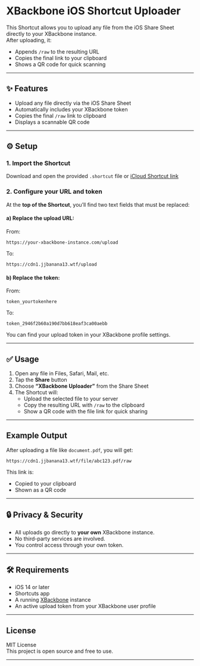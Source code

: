 # XBackbone iOS Shortcut Uploader

This Shortcut allows you to upload any file from the iOS Share Sheet directly to your XBackbone instance.  
After uploading, it:
- Appends `/raw` to the resulting URL
- Copies the final link to your clipboard
- Shows a QR code for quick scanning

---

## ✨ Features

- Upload any file directly via the iOS Share Sheet
- Automatically includes your XBackbone token
- Copies the final `/raw` link to clipboard
- Displays a scannable QR code

---

## ⚙️ Setup

### 1. Import the Shortcut

Download and open the provided `.shortcut` file or [iCloud Shortcut link](https://www.icloud.com/shortcuts/3e2fd031facf4093afff6b99d1f04c23)

### 2. Configure your URL and token

At the **top of the Shortcut**, you’ll find two text fields that must be replaced:

#### a) Replace the upload URL:

From:
```
https://your-xbackbone-instance.com/upload
```
To:
```
https://cdn1.jjbanana13.wtf/upload
```

#### b) Replace the token:

From:
```
token_yourtokenhere
```
To:
```
token_2946f2b60a190d7bb618eaf3ca00aebb
```

You can find your upload token in your XBackbone profile settings.

---

## ✅ Usage

1. Open any file in Files, Safari, Mail, etc.
2. Tap the **Share** button
3. Choose **“XBackbone Uploader”** from the Share Sheet
4. The Shortcut will:
   - Upload the selected file to your server
   - Copy the resulting URL with `/raw` to the clipboard
   - Show a QR code with the file link for quick sharing

---

## Example Output

After uploading a file like `document.pdf`, you will get:

```
https://cdn1.jjbanana13.wtf/file/abc123.pdf/raw
```

This link is:
- Copied to your clipboard
- Shown as a QR code

---

## 🔒 Privacy & Security

- All uploads go directly to **your own** XBackbone instance.
- No third-party services are involved.
- You control access through your own token.

---

## 🛠 Requirements

- iOS 14 or later
- Shortcuts app
- A running [XBackbone](https://github.com/XBackBone/XBackBone) instance
- An active upload token from your XBackbone user profile

---

## License

MIT License  
This project is open source and free to use.

---
